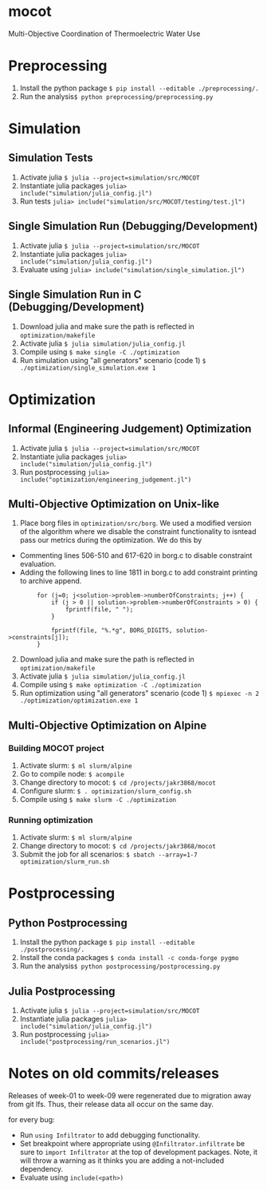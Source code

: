 # mocot
Multi-Objective Coordination of Thermoelectric Water Use

# Preprocessing
1) Install the python package `$ pip install --editable ./preprocessing/.`
2) Run the analysis`$ python preprocessing/preprocessing.py`

# Simulation
## Simulation Tests
1) Activate julia `$ julia --project=simulation/src/MOCOT`
2) Instantiate julia packages `julia> include("simulation/julia_config.jl")`
3) Run tests `julia> include("simulation/src/MOCOT/testing/test.jl")`

## Single Simulation Run (Debugging/Development)
1) Activate julia `$ julia --project=simulation/src/MOCOT`
2) Instantiate julia packages `julia> include("simulation/julia_config.jl")`
3) Evaluate using `julia> include("simulation/single_simulation.jl")`

## Single Simulation Run in C (Debugging/Development)
1) Download julia and make sure the path is reflected in `optimization/makefile`
2) Activate julia `$ julia simulation/julia_config.jl`
3) Compile using `$ make single -C ./optimization`
4) Run simulation using "all generators" scenario (code 1) `$ ./optimization/single_simulation.exe 1`

# Optimization

## Informal (Engineering Judgement) Optimization
1) Activate julia `$ julia --project=simulation/src/MOCOT`
2) Instantiate julia packages `julia> include("simulation/julia_config.jl")`
3) Run postprocessing `julia> include("optimization/engineering_judgement.jl")`

## Multi-Objective Optimization on Unix-like
1) Place borg files in `optimization/src/borg`. We used a modified version of the algorithm where we disable the constraint functionality to isntead pass our metrics during the optimization. We do this by 
* Commenting lines 506-510 and 617-620 in borg.c to disable constraint evaluation.
* Adding the following lines to line 1811 in borg.c to add constraint printing to archive append.
```
		for (j=0; j<solution->problem->numberOfConstraints; j++) {
			if (j > 0 || solution->problem->numberOfConstraints > 0) {
				fprintf(file, " ");
			}

			fprintf(file, "%.*g", BORG_DIGITS, solution->constraints[j]);
		}
```
2) Download julia and make sure the path is reflected in `optimization/makefile`
3) Activate julia `$ julia simulation/julia_config.jl`
4) Compile using `$ make optimization -C ./optimization`
5) Run optimization using "all generators" scenario (code 1) `$ mpiexec -n 2 ./optimization/optimization.exe 1`

## Multi-Objective Optimization on Alpine

### Building MOCOT project
1) Activate slurm: `$ ml slurm/alpine`
2) Go to compile node: `$ acompile`
3) Change directory to mocot: `$ cd /projects/jakr3868/mocot`
4) Configure slurm: `$ . optimization/slurm_config.sh` 
5) Compile using `$ make slurm -C ./optimization`

### Running optimization
1) Activate slurm: `$ ml slurm/alpine`
2) Change directory to mocot: `$ cd /projects/jakr3868/mocot`
3) Submit the job for all scenarios: `$ sbatch --array=1-7 optimization/slurm_run.sh`

# Postprocessing

## Python Postprocessing
1) Install the python package `$ pip install --editable ./postprocessing/.`
2) Install the conda packages `$ conda install -c conda-forge pygmo` 
3) Run the analysis`$ python postprocessing/postprocessing.py`

## Julia Postprocessing
1) Activate julia `$ julia --project=simulation/src/MOCOT`
2) Instantiate julia packages `julia> include("simulation/julia_config.jl")`
3) Run postprocessing `julia> include("postprocessing/run_scenarios.jl")`

# Notes on old commits/releases
Releases of week-01 to week-09 were regenerated due to migration away from git lfs. Thus, their release data all occur on the same day.

for every bug:
  * Run `using Infiltrator` to add debugging functionality.
  * Set breakpoint where appropriate using `@Infiltrator.infiltrate` be sure to `import Infiltrator` at the top of development packages. Note, it will throw a warning as it thinks you are adding a not-included dependency.
  * Evaluate using `include(<path>)`
